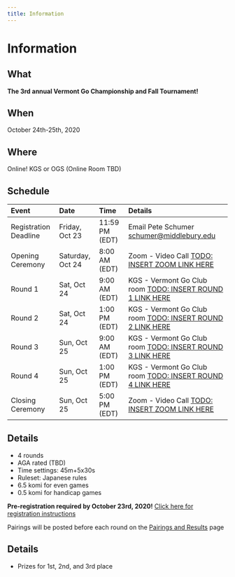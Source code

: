 ```yaml
---
title: Information
---
```


# Information

## What
__The 3rd annual Vermont Go Championship and Fall Tournament!__

## When
October 24th-25th, 2020

## Where
Online!  KGS or OGS (Online Room TBD)

## Schedule
| Event | Date | Time | Details|
| :--- | :--- | :--- | :--- |
|Registration Deadline | Friday, Oct 23| 11:59 PM (EDT)| Email Pete Schumer [schumer@middlebury.edu](mailto:schumer@middlebury.edu)|
|Opening Ceremony | Saturday, Oct 24| 8:00 AM (EDT)| Zoom - Video Call [TODO: INSERT ZOOM LINK HERE](/)|
|Round 1 | Sat, Oct 24| 9:00 AM (EDT)| KGS - Vermont Go Club room [TODO: INSERT ROUND 1 LINK HERE](/)|
|Round 2 | Sat, Oct 24| 1:00 PM (EDT)| KGS - Vermont Go Club room [TODO: INSERT ROUND 2 LINK HERE](/)|
|Round 3 | Sun, Oct 25| 9:00 AM (EDT)| KGS - Vermont Go Club room [TODO: INSERT ROUND 3 LINK HERE](/)|
|Round 4 | Sun, Oct 25| 1:00 PM (EDT)| KGS - Vermont Go Club room [TODO: INSERT ROUND 4 LINK HERE](/)|
|Closing Ceremony | Sun, Oct 25| 5:00 PM (EDT)| Zoom - Video Call [TODO: INSERT ZOOM LINK HERE](/)|

## Details
- 4 rounds
- AGA rated (TBD)
- Time settings: 45m+5x30s
- Ruleset: Japanese rules
- 6.5 komi for even games
- 0.5 komi for handicap games

__Pre-registration required by October 23rd, 2020!__
[Click here for registration instructions]({{site.baseurl}}/registration)

Pairings will be posted before each round on the [Pairings and Results]({{site.baseurl}}/pairings) page

## Details
- Prizes for 1st, 2nd, and 3rd place
